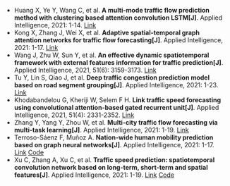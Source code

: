 * Huang X, Ye Y, Wang C, et al. <b>A multi-mode traffic flow prediction method with clustering based attention convolution LSTM[J]</b>. Applied Intelligence, 2021: 1-14. [Link](https://link.springer.com/article/10.1007/s10489-021-02770-z)
* Kong X, Zhang J, Wei X, et al. <b>Adaptive spatial-temporal graph attention networks for traffic flow forecasting[J]</b>. Applied Intelligence, 2021: 1-17. [Link](https://link.springer.com/article/10.1007/s10489-021-02648-0)
* Wang J, Zhu W, Sun Y, et al. <b>An effective dynamic spatiotemporal framework with external features information for traffic prediction[J]</b>. Applied Intelligence, 2021, 51(6): 3159-3173. [Link](https://link.springer.com/article/10.1007/s10489-020-02043-1)
* Tu Y, Lin S, Qiao J, et al. <b>Deep traffic congestion prediction model based on road segment grouping[J]</b>. Applied Intelligence, 2021: 1-23. [Link](https://link.springer.com/article/10.1007/s10489-020-02152-x)
* Khodabandelou G, Kheriji W, Selem F H. <b>Link traffic speed forecasting using convolutional attention-based gated recurrent unit[J]</b>. Applied Intelligence, 2021, 51(4): 2331-2352. [Link](https://link.springer.com/article/10.1007/s10489-020-02020-8)
* Zhang Y, Yang Y, Zhou W, et al. <b>Multi-city traffic flow forecasting via multi-task learning[J]</b>. Applied Intelligence, 2021: 1-19. [Link](https://link.springer.com/article/10.1007/s10489-020-02074-8)
* Terroso-Sáenz F, Muñoz A. <b>Nation-wide human mobility prediction based on graph neural networks[J]</b>. Applied Intelligence, 2021: 1-17. [Link](https://link.springer.com/article/10.1007/s10489-021-02645-3) [Code](https://github.com/fterroso/GNN-nation-wide-mob-predictor)
* Xu C, Zhang A, Xu C, et al. <b>Traffic speed prediction: spatiotemporal convolution network based on long-term, short-term and spatial features[J]</b>. Applied Intelligence, 2021: 1-19. [Link](https://link.springer.com/article/10.1007/s10489-021-02461-9) [Code](https://doi.org/10.21227/9awj-4d85)